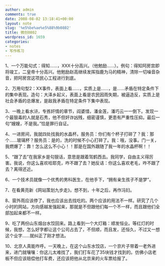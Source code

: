 ```yaml
---
author: admin
comments: true
date: 2008-08-02 13:18:41+00:00
layout: note
slug: '%e5%be%ae%e5%88%9b0802'
title: 微创0802
wordpress_id: 1659
categories:
- notes
- 写作练习
---
```


1、一个万能句式：得知……，XXX十分高兴。（他勉励……）。例句：得知阿房宫即将竣工，二皇帝十分高兴。他勉励赵高继续发挥指鹿为马的精神，清除一切噪音杂音，把阿房宫这项民心工程进行到底。 

2、万用句型2：XX事件，表面上看……，实质上是……，是……矛盾在特定条件下的集中表现。造句：大泽乡起义，表面上看是农民因雨失期，被逼造反，实质上是社会矛盾的总爆发，是敌我矛盾在特定条件下集中表现。

3、一晚上看水浒，专拣奸情的章节，阎婆惜，潘金莲，潘巧云一一倒下。发现一个最狠毒的人就是石秀，他不但奸诈凶残，细密谨慎，更患有严重性压抑。最后一句“嫂嫂，不是我。”恰是罪行自证。 

4、一进房间，我就四处找我的水晶杯。服务员：你们有个杯子打碎了？我：那个……玻璃杯？服务员：是的，洗的时候不小心打碎了。我：哦，没事。门一关，我燃爆了：靠！怎么这么不小心！！那是在国外跟随了我一年的水晶杯啊！！ 

5、“跟了去”在我家乡是句狠话，意思是跟着驾鹤西去。我同学，自由主义得厉害。我说，你这么喜欢哈耶克，咋不跟了去？她反诘：你这么喜欢老毛，咋不跟了去？离得还近。

6、一个技术员就像一个优秀的男科医生，在他手下，“拥有亲生孩子不是梦”。 

7、在看黄亮新《网站策划九步走》。想不到，十年之后，再作冯妇。

8、窗外雨应该停了，我也应该出去找吃的。两个应该的用法不一样。研究了几个小时的网站，方向感越发强起来，那就是不但跟他们每一个不一样，而且跟他们全部加起来都不一样。 

9、吃了两份山东烟台水饺回来。路上看到一个大灯箱：顺发恒业。等红灯的时候，我想，怎么好字都让这个公司占去了，不但顺，而且发，还恒久，不过又一想这个业字……就纠正了刚才想法。 

10、北京人真能咋呼。一天晚上，在这个山东水饺店，一个京片子带着一老外进来，进门就嚷嚷：你这儿太难找了，我们打车花了35块钱才找到的。仿佛小店老板不但应该赔偿他打车费，还应该把他从北京来的火车票给报了。
